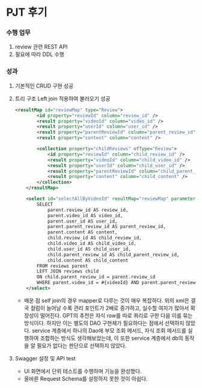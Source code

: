 # PJT 후기

### 수행 업무
1. review 관련 REST API
2. 필요에 따라 DDL 수행

### 성과
1. 기본적인 CRUD 구현 성공
2. 트리 구조 Left join 적용하여 불러오기 성공
    ```xml
    <resultMap id="reviewMap" type="Review">
            <id property="reviewId" column="review_id" />
            <result property="videoId" column="video_id" />
            <result property="userId" column="user_id" />
            <result property="parentReviewId" column="parent_review_id" />
            <result property="content" column="content" />

            <collection property="childReviews" ofType="Review">
                <id property="reviewId" column="child_review_id" />
                <result property="videoId" column="child_video_id" />
                <result property="userId" column="child_user_id" />
                <result property="parentReviewId" column="child_parent_review_id" />
                <result property="content" column="child_content" />
            </collection>
        </resultMap>

        <select id="selectAllByVideoId" resultMap="reviewMap" parameterType="string">
            SELECT 
                parent.review_id AS review_id,
                parent.video_id AS video_id,
                parent.user_id AS user_id,
                parent.parent_review_id AS parent_review_id,
                parent.content AS content,
                child.review_id AS child_review_id,
                child.video_id AS child_video_id,
                child.user_id AS child_user_id,
                child.parent_review_id AS child_parent_review_id,
                child.content AS child_content
            FROM reviews parent
            LEFT JOIN reviews child
            ON child.parent_review_id = parent.review_id
            WHERE parent.video_id = #{videoId} AND parent.parent_review_id IS NULL;
        </select>
    ```
    - 배운 점
        self join의 경우 mapper로 다루는 것이 매우 복잡하다.
        위의 xml은 결국 컬럼이 늘어날 수록 관리 포인트가 2배로 증가하고, 실수할 여지가 많아서 확장성이 떨어진다.
        GPT의 추천은 자식 row를 따로 쿼리로 구한 다음 이를 묶는 방식이다.
        하지만 이는 별도의 DAO 구현체가 필요하다는 점에서 선택하지 않았다.
        service 계층에서 하나의 Dao에 부모 조회 메서드, 자식 조회 메서드를 실행하여 조합하는 방식도 생각해보았는데,
        이 또한 service 계층에서 db의 동작을 알 필요가 없다는 판단으로 선택하지 않았다.

3. Swagger 설정 및 API test
    
    - UI 화면에서 단위 테스트를 수행하며 기능을 완성했다.
    - 올바른 Request Schema를 설정하지 못한 것이 아쉽다.
    